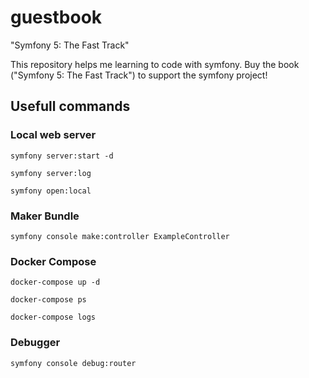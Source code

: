 # guestbook
"Symfony 5: The Fast Track"

This repository helps me learning to code with symfony. Buy the book ("Symfony 5: The Fast Track") to support the symfony project!

## Usefull commands
### Local web server
`symfony server:start -d`

`symfony server:log`

`symfony open:local`

### Maker Bundle
`symfony console make:controller ExampleController`

### Docker Compose
`docker-compose up -d`

`docker-compose ps`

`docker-compose logs`

### Debugger
`symfony console debug:router`
